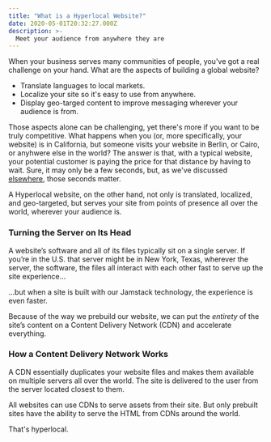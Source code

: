 ```yaml
---
title: "What is a Hyperlocal Website?"
date: 2020-05-01T20:32:27.000Z
description: >-
  Meet your audience from anywhere they are
---
```

When your business serves many communities of people, you've got a real challenge on your hand. What are the aspects of building a global website?

 - Translate languages to local markets.
 - Localize your site so it's easy to use from anywhere.
 - Display geo-targed content to improve messaging wherever your audience is from.

 Those aspects alone can be challenging, yet there's more if you want to be truly competitive. What happens when you (or, more specifically, your website) is in California, but someone visits your website in Berlin, or Cairo, or anyhwere else in the world? The answer is that, with a typical website, your potential customer is paying the price for that distance by having to wait. Sure, it may only be a few seconds, but, as we've discussed [elsewhere](/article/bulletproof-technology/), those seconds matter. 

 A Hyperlocal website, on the other hand, not only is translated, localized, and geo-targeted, but serves your site from points of presence all over the world, wherever your audience is.


### Turning the Server on Its Head

A website’s software and all of its files typically sit on a single server. If you’re in the U.S. that server might be in New York, Texas, wherever the server, the software, the files all interact with each other fast to serve up the site experience…

…but when a site is built with our Jamstack technology, the experience is even faster.

Because of the way we prebuild our website, we can put the *entirety* of the site’s content on a Content Delivery Network (CDN) and accelerate everything.

### How a Content Delivery Network Works

A CDN essentially duplicates your website files and makes them available on multiple servers all over the world. The site is delivered to the user from the server located closest to them.

All websites can use CDNs to serve assets from their site. But only prebuilt sites have the ability to serve the HTML from CDNs around the world.

That's hyperlocal. 
